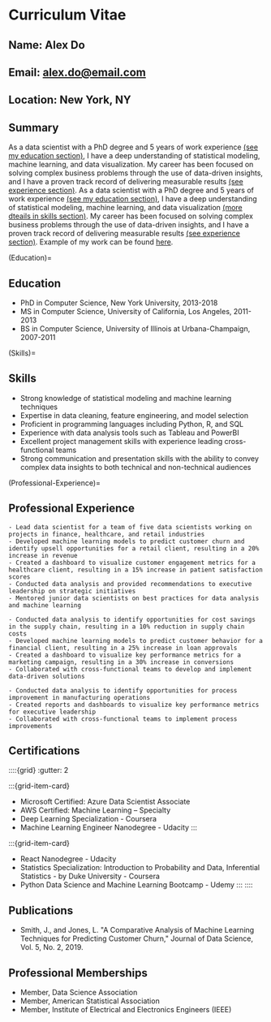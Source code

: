 # Curriculum Vitae

## Name: Alex Do 
## Email: alex.do@email.com 
## Location: New York, NY

## Summary
As a data scientist with a PhD degree and 5 years of work experience [(see my education section)](Education), I have a deep understanding of statistical modeling, machine learning, and data visualization. My career has been focused on solving complex business problems through the use of data-driven insights, and I have a proven track record of delivering measurable results [(see experience section)](Professional-Experience). As a data scientist with a PhD degree and 5 years of work experience [(see my education section)](Education), I have a deep understanding of statistical modeling, machine learning, and data visualization [(more dteails in skills section)](Skills). My career has been focused on solving complex business problems through the use of data-driven insights, and I have a proven track record of delivering measurable results [(see experience section)](Professional-Experience). Example of my work can be found [here](analysis_example.ipynb).

(Education)=
## Education
- PhD in Computer Science, New York University, 2013-2018
- MS in Computer Science, University of California, Los Angeles, 2011-2013
- BS in Computer Science, University of Illinois at Urbana-Champaign, 2007-2011

(Skills)=
## Skills
- Strong knowledge of statistical modeling and machine learning techniques
- Expertise in data cleaning, feature engineering, and model selection
- Proficient in programming languages including Python, R, and SQL
- Experience with data analysis tools such as Tableau and PowerBI
- Excellent project management skills with experience leading cross-functional teams
- Strong communication and presentation skills with the ability to convey complex data insights to both technical and non-technical audiences

(Professional-Experience)=
## Professional Experience
```{dropdown} Data Scientist, ABC Corporation, New York, NY, 2018-present
- Lead data scientist for a team of five data scientists working on projects in finance, healthcare, and retail industries
- Developed machine learning models to predict customer churn and identify upsell opportunities for a retail client, resulting in a 20% increase in revenue
- Created a dashboard to visualize customer engagement metrics for a healthcare client, resulting in a 15% increase in patient satisfaction scores
- Conducted data analysis and provided recommendations to executive leadership on strategic initiatives
- Mentored junior data scientists on best practices for data analysis and machine learning
```

```{dropdown} Data Scientist, XYZ Corporation, Los Angeles, CA, 2016-2018
- Conducted data analysis to identify opportunities for cost savings in the supply chain, resulting in a 10% reduction in supply chain costs
- Developed machine learning models to predict customer behavior for a financial client, resulting in a 25% increase in loan approvals
- Created a dashboard to visualize key performance metrics for a marketing campaign, resulting in a 30% increase in conversions
- Collaborated with cross-functional teams to develop and implement data-driven solutions
```

```{dropdown} Data Analyst, DEF Corporation, Urbana-Champaign, IL, 2011-2016
- Conducted data analysis to identify opportunities for process improvement in manufacturing operations
- Created reports and dashboards to visualize key performance metrics for executive leadership
- Collaborated with cross-functional teams to implement process improvements
```

## Certifications
::::{grid}
:gutter: 2

:::{grid-item-card}
- Microsoft Certified: Azure Data Scientist Associate
- AWS Certified: Machine Learning – Specialty
- Deep Learning Specialization - Coursera
- Machine Learning Engineer Nanodegree - Udacity
:::

:::{grid-item-card}
- React Nanodegree - Udacity
- Statistics Specialization: Introduction to Probability and Data, Inferential Statistics - by Duke University - Coursera
- Python Data Science and Machine Learning Bootcamp - Udemy
:::
::::

## Publications
- Smith, J., and Jones, L. "A Comparative Analysis of Machine Learning Techniques for Predicting Customer Churn," Journal of Data Science, Vol. 5, No. 2, 2019.

## Professional Memberships
- Member, Data Science Association
- Member, American Statistical Association
- Member, Institute of Electrical and Electronics Engineers (IEEE)

